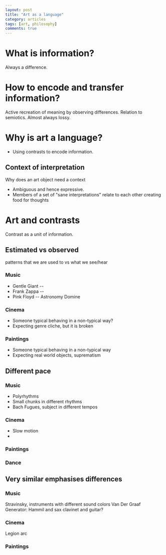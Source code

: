 ```yaml
---
layout: post
title: "Art as a language"
category: articles
tags: [art, philosophy]
comments: true
---
```




# What is information? 
Always a difference.


# How to encode and transfer information?

Active recreation of meaning by observing differences.
Relation to semiotics.
Almost always lossy.

# Why is art a language?

* Using contrasts to encode information.

## Context of interpretation

Why does an art object need a context
* Ambiguous and hence expressive.
* Members of a set of "sane interpretations" relate to each other creating food for thoughts


# Art and contrasts

Contrast as a unit of information.

## Estimated vs observed
patterns that we are used to vs  what we see/hear
 
### Music
* Gentle Giant -- 
* Frank Zappa --
* Pink Floyd -- Astronomy Domine

### Cinema
* Someone typical behaving in a non-typical way?
* Expecting genre cliche, but it is broken


### Paintings
* Someone typical behaving in a non-typical way
* Expecting real world objects, suprematism

## Different pace

### Music

* Polyrhythms
* Small chunks in different rhythms 
* Bach Fugues, subject in different tempos


### Cinema
* Slow motion
* 

### Paintings 


### Dance



## Very similar emphasises differences

### Music
Stravinsky, instruments with different sound colors
Van Der Graaf Generator: Hammil and sax
clavinet and guitar?

### Cinema
Legion arc


### Paintings


